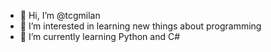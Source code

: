 - 👋 Hi, I’m @tcgmilan
- 👀 I’m interested in learning new things about programming
- 🌱 I’m currently learning Python and C#
